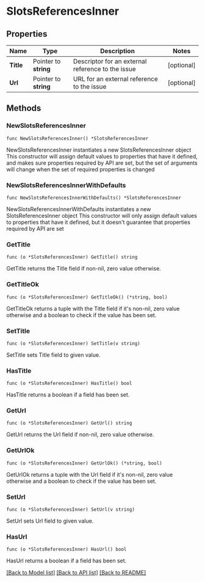 # SlotsReferencesInner

## Properties

Name | Type | Description | Notes
------------ | ------------- | ------------- | -------------
**Title** | Pointer to **string** | Descriptor for an external reference to the issue | [optional] 
**Url** | Pointer to **string** | URL for an external reference to the issue | [optional] 

## Methods

### NewSlotsReferencesInner

`func NewSlotsReferencesInner() *SlotsReferencesInner`

NewSlotsReferencesInner instantiates a new SlotsReferencesInner object
This constructor will assign default values to properties that have it defined,
and makes sure properties required by API are set, but the set of arguments
will change when the set of required properties is changed

### NewSlotsReferencesInnerWithDefaults

`func NewSlotsReferencesInnerWithDefaults() *SlotsReferencesInner`

NewSlotsReferencesInnerWithDefaults instantiates a new SlotsReferencesInner object
This constructor will only assign default values to properties that have it defined,
but it doesn't guarantee that properties required by API are set

### GetTitle

`func (o *SlotsReferencesInner) GetTitle() string`

GetTitle returns the Title field if non-nil, zero value otherwise.

### GetTitleOk

`func (o *SlotsReferencesInner) GetTitleOk() (*string, bool)`

GetTitleOk returns a tuple with the Title field if it's non-nil, zero value otherwise
and a boolean to check if the value has been set.

### SetTitle

`func (o *SlotsReferencesInner) SetTitle(v string)`

SetTitle sets Title field to given value.

### HasTitle

`func (o *SlotsReferencesInner) HasTitle() bool`

HasTitle returns a boolean if a field has been set.

### GetUrl

`func (o *SlotsReferencesInner) GetUrl() string`

GetUrl returns the Url field if non-nil, zero value otherwise.

### GetUrlOk

`func (o *SlotsReferencesInner) GetUrlOk() (*string, bool)`

GetUrlOk returns a tuple with the Url field if it's non-nil, zero value otherwise
and a boolean to check if the value has been set.

### SetUrl

`func (o *SlotsReferencesInner) SetUrl(v string)`

SetUrl sets Url field to given value.

### HasUrl

`func (o *SlotsReferencesInner) HasUrl() bool`

HasUrl returns a boolean if a field has been set.


[[Back to Model list]](../README.md#documentation-for-models) [[Back to API list]](../README.md#documentation-for-api-endpoints) [[Back to README]](../README.md)


